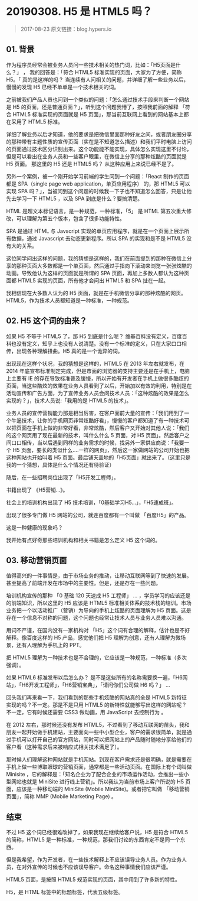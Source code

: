 # 20190308. H5 是 HTML5 吗？
> 2017-08-23
原文链接：blog.hypers.io

## 01. 背景

作为程序员经常会被业务人员问一些技术相关的热门词，比如：「H5页面是什么？」 ， 我的回答是：「符合 HTML5 标准实现的页面，大家为了方便，简称 H5。「 真的是这样的吗？ 当连续有人问相关的问题，并详细了解一些业务以后，慢慢的发现 H5 已经不单单是一个技术相关的词。

之前被我们产品人员也问到一个类似的问题：「怎么通过技术手段来判断一个网站是 H5 的页面，还是普通页面？」，听到这个问题我懵了，按照我前面的解释 「符合 HTML5 标准实现的页面就是 H5 页面」，那当前互联网上看到的网站基本上都在采用了 HTML5 标准。

详细了解业务以后才知道，他的要求是把微信里面那种好友之间，或者朋友圈分享的那种带有主题性质的宣传页面（实在是不知道怎么描述）和我们平时电脑上访问的页面通过技术区分识别出来。这个功能能不能实现，具体怎么实现这里不讨论，但是可以看出在业务人员和一些客户眼里，在微信上分享的那种炫酷的页面就是 H5 页面。 那这里的 H5 还是 HTML5 吗？ 从这种应用上来说已经不是了。

另外一个案例，被一个刚开始学习前端的学生问到一个问题：「React 制作的页面都是 SPA（single page web application，单页应用程序） 的，那 HTML5 可以实现 SPA 吗？」，当被问到这个问题的时候我一下子也不知道怎么回答，只是让他先去学习一下 HTML5 ，以及 SPA 到底是什么？要搞清楚。

HTML 是超文本标记语言，是一种规范，一种标准，「5」 是 HTML 第五次重大修改，可以理解为第五个版本，包含了很多功能特性。 

SPA 是通过 HTML 与 Javscript 实现的单页应用程序，就是在一个页面上展示所有数据，通过 Javascript 去动态更新程序。所以 SPA 的实现和是不是 HTML5 没有大的关系。

这位同学问出这样的问题，我的猜想是这样的，我们在前面提到的那种在微信上分享的那种页面大多数都是一个单页面，然后通过手指向下滚动来浏览一张张炫酷的动画。导致他认为这样的页面就是所谓的 SPA 页面，再加上多数人都认为这种页面都 HTML5 实现的页面，所有他才会问出 HTML5 和 SPA 扯在一起。

我相信现在大多数人认为的 H5 页面，就是在手机微信分享的那种炫酷的网页。 HTML5，作为技术人员都知道是一种标准，一种规范。

## 02. H5 这个词的由来？

如果 H5 不等于 HTML5 了，那 H5 到底是什么呢？ 维基百科没有定义，百度百科也没有定义，知乎上也没有人说清楚。没有一个标准的定义，只在大家口口相传，出现各种理解扭曲。H5 真的是一个诡异的词。

出现现在这样个状况，我的猜想是这样的，HTML5 在 2013 年左右就发布，在 2014 年底宣布标准制定完成，但是市面的浏览器的支持主要还是在手机上，电脑上主要有 IE 的存在导致标准普及缓慢，所以开始有开发者在手机上做很多酷炫的页面，当这些酷炫的效果在业务人员看到了以后，开始加以有效的利用，特别是在活动宣传和广告方面，为了宣传业务人员会问技术人员：「这种炫酷的效果是怎么实现的？」，技术人员说:「我用的是 HTML5 的技术」。

业务人员的宣传营销能力那是相当厉害，在客户面前大量的宣传：「我们用到了一个牛逼技术，让你的手机网页非常炫酷好看」，慢慢的客户都知道了有一种技术可以把页面在手机上做的非常好看，非常炫酷，然后客户又开始对其他人说：「我们的这个网页用了现在最新的技术，叫什么什么 5 页面，对 H5 页面」。然后客户之间口口相传，当以后遇到同样的业务需求的时候，找另外一家供应商说：「我要一个 H5 页面，要长的类似什么....一样的网页」，然后这一家做网站的公司开始也把这种网站也开始叫着 H5 页面。最后铺天盖地的「H5页面」就出来了。（这里只是我的一个猜想，具体是什么个情况还有待验证）

随后，在一些招聘岗位出现了「H5开发工程师」。

书籍出现了 《H5营销…》。

社会上的培训机构出现了 H5 技术培训，「0基础学习H5…」，「H5速成班」。

出现了很多专门做 H5 网站的公司，就连百度都有一个叫做 「百度H5」的产品。

这是一种健康的现象吗？

我开始有点好奇那些培训机构和相关书籍是怎么定义 H5 这个词的。

## 03. 移动营销页面

值得高兴的一件事情是，由于市场业务的推动，让移动互联网等到了快速的发展。甚至提高了前端开发在市场中的主要性。但是，还是存在一些问题。

培训机构宣传的那种 「0 基础 120 天速成 H5 工程师」 … ，学员学习的应该还是的前端知识，所以这里的 H5 应该是 HTML5 标准相关体系的技术栈的培训。市场业务把一个以活动推广（营销）为导向的手机上炫酷的页面理解为 H5 页面。这是存在一个信息不对称的问题，这个问题也经常让技术人员与业务人员难以沟通。

用词不严谨，在国内没有一家机构对 「H5」这个词有合理的解释，估计也是不好解释。像百度这样的 H5 产品，感觉他们把 H5 理解为创意，还有人理解为微场景，还有人理解为手机上的 PPT。

把 HTML5 理解为一种技术也是不合理的，它应该是一种规范，一种标准（多次强调）。

如果 HTML6 标准发布以后怎么办？ 是不是这些所有的名称需要换一遍，「H6网站」，「H6开发工程师」，「H6营销宝典」，「请问你们公司做 H6 吗？」 …

回头我们再来看一下，我们看到的那些手机炫酷的网站真的全是 HTML5 新特征实现的吗？不一定。那是不是只用 HTML5 的新特性就能够写出这样的网站呢？不一定，它有时候还需要 CSS3 做动画，用 JavaScript 去控制行为 。

在 2012 左右，那时候还没有发布 HTML5，不过看到了移动互联网的苗头，我和朋友一起开始做手机建站，主要面向一些中小型企业，客户的需求很简单，就是通过手机可以打开自己的官方网站，同时可以把网站上的产品随时随地分享给他们的客户看（这种需求后来被响应式相关技术满足了）。

那时候人们理解这种网站就是手机网站。到现在客户需求还是很明确，就是需要在手机上做一些博取眼球的营销页面，通常都是一些活动页面。在国际上有个词叫做 Minisite ，它的解释是：「知名企业为了配合企业的市场运作活动，会推出一些小型网站也就是 MiniSite 进行线上营销」。所以我认为当前市场上客户所说的 H5 页面，应该是一种移动端的 MiniSite (Mobile MiniSite)。或者把它叫做 「移动营销页面」，简称 MMP (Mobile Marketing Page) 。

## 结束

不过 H5 这个词已经很难改掉了，如果我现在继续给客户说，H5 是符合 HTML5 的简称，HTML5 是一种标准，一种规范，那我们讨论的东西肯定不是同一个东西。

但是我希望，作为开发者，在一些技术解释上不应该误导业务人员。作为业务人员，在对外宣传的时候也不应该误导客户。命名这种事情我们应该严谨。

HTML5 页面，是按照 HTML5 规范实现的页面，其中用到了许多新的特性。

H5，是 HTML 标签中的标题标签，代表五级标签。
